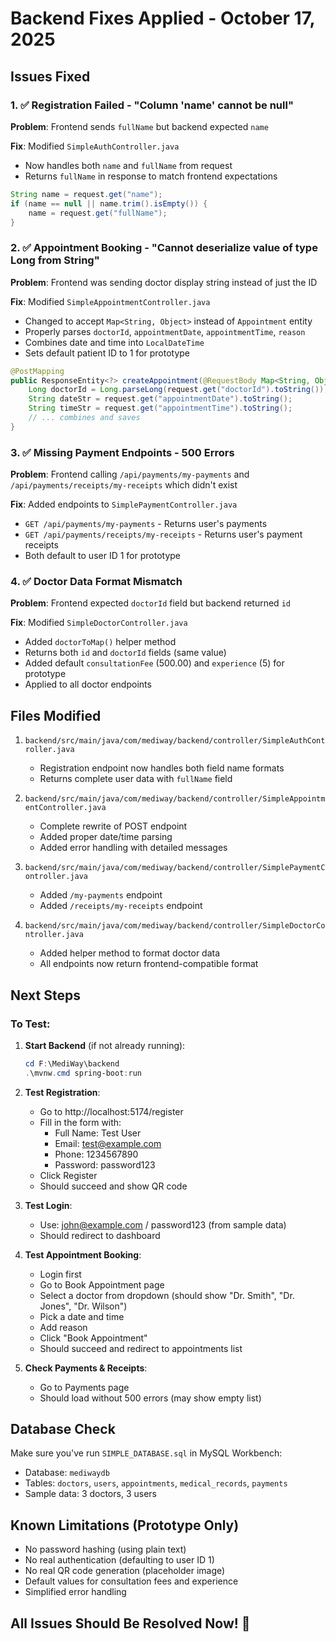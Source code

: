# Backend Fixes Applied - October 17, 2025

## Issues Fixed

### 1. ✅ Registration Failed - "Column 'name' cannot be null"
**Problem**: Frontend sends `fullName` but backend expected `name`

**Fix**: Modified `SimpleAuthController.java`
- Now handles both `name` and `fullName` from request
- Returns `fullName` in response to match frontend expectations

```java
String name = request.get("name");
if (name == null || name.trim().isEmpty()) {
    name = request.get("fullName");
}
```

### 2. ✅ Appointment Booking - "Cannot deserialize value of type Long from String"
**Problem**: Frontend was sending doctor display string instead of just the ID

**Fix**: Modified `SimpleAppointmentController.java`
- Changed to accept `Map<String, Object>` instead of `Appointment` entity
- Properly parses `doctorId`, `appointmentDate`, `appointmentTime`, `reason`
- Combines date and time into `LocalDateTime`
- Sets default patient ID to 1 for prototype

```java
@PostMapping
public ResponseEntity<?> createAppointment(@RequestBody Map<String, Object> request) {
    Long doctorId = Long.parseLong(request.get("doctorId").toString());
    String dateStr = request.get("appointmentDate").toString();
    String timeStr = request.get("appointmentTime").toString();
    // ... combines and saves
}
```

### 3. ✅ Missing Payment Endpoints - 500 Errors
**Problem**: Frontend calling `/api/payments/my-payments` and `/api/payments/receipts/my-receipts` which didn't exist

**Fix**: Added endpoints to `SimplePaymentController.java`
- `GET /api/payments/my-payments` - Returns user's payments
- `GET /api/payments/receipts/my-receipts` - Returns user's payment receipts
- Both default to user ID 1 for prototype

### 4. ✅ Doctor Data Format Mismatch
**Problem**: Frontend expected `doctorId` field but backend returned `id`

**Fix**: Modified `SimpleDoctorController.java`
- Added `doctorToMap()` helper method
- Returns both `id` and `doctorId` fields (same value)
- Added default `consultationFee` (500.00) and `experience` (5) for prototype
- Applied to all doctor endpoints

## Files Modified

1. `backend/src/main/java/com/mediway/backend/controller/SimpleAuthController.java`
   - Registration endpoint now handles both field name formats
   - Returns complete user data with `fullName` field

2. `backend/src/main/java/com/mediway/backend/controller/SimpleAppointmentController.java`
   - Complete rewrite of POST endpoint
   - Added proper date/time parsing
   - Added error handling with detailed messages

3. `backend/src/main/java/com/mediway/backend/controller/SimplePaymentController.java`
   - Added `/my-payments` endpoint
   - Added `/receipts/my-receipts` endpoint

4. `backend/src/main/java/com/mediway/backend/controller/SimpleDoctorController.java`
   - Added helper method to format doctor data
   - All endpoints now return frontend-compatible format

## Next Steps

### To Test:

1. **Start Backend** (if not already running):
   ```powershell
   cd F:\MediWay\backend
   .\mvnw.cmd spring-boot:run
   ```

2. **Test Registration**:
   - Go to http://localhost:5174/register
   - Fill in the form with:
     - Full Name: Test User
     - Email: test@example.com
     - Phone: 1234567890
     - Password: password123
   - Click Register
   - Should succeed and show QR code

3. **Test Login**:
   - Use: john@example.com / password123 (from sample data)
   - Should redirect to dashboard

4. **Test Appointment Booking**:
   - Login first
   - Go to Book Appointment page
   - Select a doctor from dropdown (should show "Dr. Smith", "Dr. Jones", "Dr. Wilson")
   - Pick a date and time
   - Add reason
   - Click "Book Appointment"
   - Should succeed and redirect to appointments list

5. **Check Payments & Receipts**:
   - Go to Payments page
   - Should load without 500 errors (may show empty list)

## Database Check

Make sure you've run `SIMPLE_DATABASE.sql` in MySQL Workbench:
- Database: `mediwaydb`
- Tables: `doctors`, `users`, `appointments`, `medical_records`, `payments`
- Sample data: 3 doctors, 3 users

## Known Limitations (Prototype Only)

- No password hashing (using plain text)
- No real authentication (defaulting to user ID 1)
- No real QR code generation (placeholder image)
- Default values for consultation fees and experience
- Simplified error handling

## All Issues Should Be Resolved Now! 🎉
